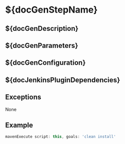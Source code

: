 # ${docGenStepName}

## ${docGenDescription}

## ${docGenParameters}

## ${docGenConfiguration}

## ${docJenkinsPluginDependencies}

## Exceptions

None

## Example

```groovy
mavenExecute script: this, goals: 'clean install'
```
